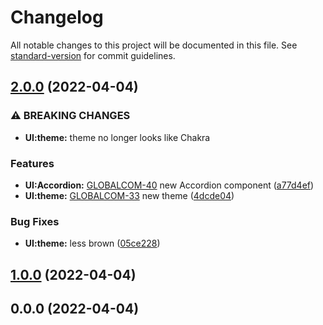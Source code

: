 # Changelog

All notable changes to this project will be documented in this file. See [standard-version](https://github.com/conventional-changelog/standard-version) for commit guidelines.

## [2.0.0](https://github.com/dennishn/hest/compare/ui@v1.0.0...ui@v2.0.0) (2022-04-04)


### ⚠ BREAKING CHANGES

* **UI:theme:** theme no longer looks like Chakra

### Features

* **UI:Accordion:** [GLOBALCOM-40](https://jira.krm.ag/browse/GLOBALCOM-40) new Accordion component ([a77d4ef](https://github.com/dennishn/hest/commit/a77d4ef2485ff3ad203851be85ad75e07e2146e4))
* **UI:theme:** [GLOBALCOM-33](https://jira.krm.ag/browse/GLOBALCOM-33) new theme ([4dcde04](https://github.com/dennishn/hest/commit/4dcde04d6edd74582646ed0bd5dd20a9d061d157))


### Bug Fixes

* **UI:theme:** less brown ([05ce228](https://github.com/dennishn/hest/commit/05ce22871370ea0b1de9fc329ce3f02009e49932))

## [1.0.0](///compare/ui@v0.0.0...ui@v1.0.0) (2022-04-04)

## 0.0.0 (2022-04-04)
